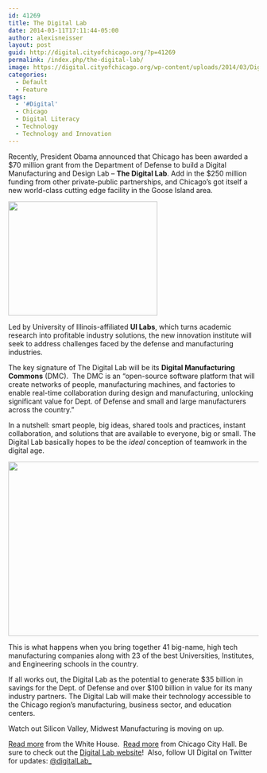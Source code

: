```yaml
---
id: 41269
title: The Digital Lab
date: 2014-03-11T17:11:44-05:00
author: alexisneisser
layout: post
guid: http://digital.cityofchicago.org/?p=41269
permalink: /index.php/the-digital-lab/
image: https://digital.cityofchicago.org/wp-content/uploads/2014/03/DigitalLabBanner.jpg
categories:
  - Default
  - Feature
tags:
  - '#Digital'
  - Chicago
  - Digital Literacy
  - Technology
  - Technology and Innovation
---
```

Recently, President Obama announced that Chicago has been awarded a $70 million grant from the Department of Defense to build a Digital Manufacturing and Design Lab – **The Digital Lab**. Add in the $250 million funding from other private-public partnerships, and Chicago’s got itself a new world-class cutting edge facility in the Goose Island area.

<img loading="lazy" class="alignnone" alt="" src="http://gifrific.com/wp-content/uploads/2013/04/Barack-Obama-Clapping-in-Front-of-American-Flags.gif " width="300" height="230" /> 

Led by University of Illinois-affiliated **UI Labs**, which turns academic research into profitable industry solutions, the new innovation institute will seek to address challenges faced by the defense and manufacturing industries.

The key signature of The Digital Lab will be its **Digital Manufacturing Commons** (DMC).  The DMC is an “open-source software platform that will create networks of people, manufacturing machines, and factories to enable real-time collaboration during design and manufacturing, unlocking significant value for Dept. of Defense and small and large manufacturers across the country.”

In a nutshell: smart people, big ideas, shared tools and practices, instant collaboration, and solutions that are available to everyone, big or small. The Digital Lab basically hopes to be the _ideal_ conception of teamwork in the digital age.

<img loading="lazy" class="alignnone" alt="" src="http://img.pandawhale.com/67563-Mind-blown-gif-ATT-guy-with-ch-ZJgn.gif " width="600" height="351" /> 

This is what happens when you bring together 41 big-name, high tech manufacturing companies along with 23 of the best Universities, Institutes, and Engineering schools in the country.

If all works out, the Digital Lab as the potential to generate $35 billion in savings for the Dept. of Defense and over $100 billion in value for its many industry partners. The Digital Lab will make their technology accessible to the Chicago region’s manufacturing, business sector, and education centers.

Watch out Silicon Valley, Midwest Manufacturing is moving on up.

[Read more](http://www.whitehouse.gov/the-press-office/2014/02/25/president-obama-announces-two-new-public-private-manufacturing-innovatio) from the White House.  [Read more](http://www.whitehouse.gov/the-press-office/2014/02/25/president-obama-announces-two-new-public-private-manufacturing-innovatio) from Chicago City Hall. Be sure to check out the [Digital Lab website](http://digitallab.uilabs.org/)!  Also, follow UI Digital on Twitter for updates: [@digitalLab_](https://twitter.com/DigitalLab_)